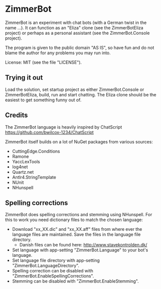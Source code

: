 # ZimmerBot
ZimmerBot is an experiment with chat bots (with a German twist in the name ...).
It can function as an "Eliza" clone (see the ZimmerBotEliza project) or perhaps
as a personal assistant (see the ZimmerBot.Console project).

The program is given to the public domain "AS IS", so have fun and do not blame
the author for any problems you may run into.

License: MIT (see the file "LICENSE").

## Trying it out

Load the solution, set startup project as either ZimmerBot.Console or ZimmerBotEliza, build, run and start chatting. 
The Eliza clone should be the easiest to get something funny out of.

## Credits

The ZimmerBot language is heavily inspired by ChatScript https://github.com/bwilcox-1234/ChatScript

ZimmerBot itself builds on a lot of NuGet packages from various sources:

- CuttingEdge.Conditions
- Ramone
- YaccLexTools
- log4net
- Quartz.net
- Antlr4.StringTemplate
- NUnit
- NHunspell

## Spelling corrections

ZimmerBot does spelling corrections and stemming using NHunspell. For this to work you need dictionary files to
match the chosen language:

* Download "xx_XX.dic" and "xx_XX.aff" files from where ever the language files are maintained. Save the files in the language file directory.
  * Danish files can be found here: http://www.stavekontrolden.dk/
* Set language with app-setting "ZimmerBot.Language" to your bot's language.
* Set language file directory with app-setting "ZimmerBot.LanguageDirectory".
* Spelling correction can be disabled with "ZimmerBot.EnableSpellingCorrections".
* Stemming can be disabled with "ZimmerBot.EnableStemming".

